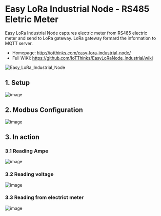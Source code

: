 # Easy LoRa Industrial Node - RS485 Eletric Meter
Easy LoRa Industrial Node captures electric meter from RS485 electric meter and send to LoRa gateway. LoRa gateway formard the information to MQTT server.
* Homepage: http://iotthinks.com/easy-lora-industrial-node/
* Full WiKi: https://github.com/IoTThinks/EasyLoRaNode_Industrial/wiki

![Easy_LoRa_Industrial_Node](https://user-images.githubusercontent.com/29994971/58628489-06e09480-8304-11e9-8c9a-fa5f50ff87cd.JPG)

## 1. Setup
![image](https://user-images.githubusercontent.com/29994971/59153653-8cdda780-8a89-11e9-976c-7c3e97b2e096.png)

## 2. Modbus Configuration
![image](https://user-images.githubusercontent.com/29994971/59153654-96ffa600-8a89-11e9-87ed-16b65f355c93.png)

## 3. In action
### 3.1 Reading Ampe
![image](https://user-images.githubusercontent.com/29994971/59153655-9d8e1d80-8a89-11e9-8f16-54df20a09c68.png)

### 3.2 Reading voltage
![image](https://user-images.githubusercontent.com/29994971/59153656-a67eef00-8a89-11e9-83a4-7685ca73fb09.png)

### 3.3 Reading from electrict meter
![image](https://user-images.githubusercontent.com/29994971/59153657-af6fc080-8a89-11e9-862c-2d864111f55f.png)
